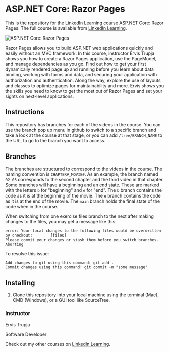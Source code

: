 # ASP.NET Core: Razor Pages
This is the repository for the LinkedIn Learning course ASP.NET Core: Razor Pages. The full course is available from [LinkedIn Learning][lil-course-url].

![ASP.NET Core: Razor Pages][lil-thumbnail-url] 

Razor Pages allows you to build ASP.NET web applications quickly and easily without an MVC framework. In this course, instructor Ervis Trupja shows you how to create a Razor Pages application, use the PageModel, and manage dependencies as you go. Find out how to get your first dynamically rendered page up and running before you learn about data binding, working with forms and data, and securing your application with authorization and authentication. Along the way, explore the use of layouts and classes to optimize pages for maintainability and more. Ervis shows you the skills you need to know to get the most out of Razor Pages and set your sights on next-level applications.

## Instructions
This repository has branches for each of the videos in the course. You can use the branch pop up menu in github to switch to a specific branch and take a look at the course at that stage, or you can add `/tree/BRANCH_NAME` to the URL to go to the branch you want to access.

## Branches
The branches are structured to correspond to the videos in the course. The naming convention is `CHAPTER#_MOVIE#`. As an example, the branch named `02_03` corresponds to the second chapter and the third video in that chapter. 
Some branches will have a beginning and an end state. These are marked with the letters `b` for "beginning" and `e` for "end". The `b` branch contains the code as it is at the beginning of the movie. The `e` branch contains the code as it is at the end of the movie. The `main` branch holds the final state of the code when in the course.

When switching from one exercise files branch to the next after making changes to the files, you may get a message like this:

    error: Your local changes to the following files would be overwritten by checkout:        [files]
    Please commit your changes or stash them before you switch branches.
    Aborting

To resolve this issue:
	
    Add changes to git using this command: git add .
	Commit changes using this command: git commit -m "some message"

## Installing
1. Clone this repository into your local machine using the terminal (Mac), CMD (Windows), or a GUI tool like SourceTree.


### Instructor

Ervis Trupja 
                            
Software Developer

                            

Check out my other courses on [LinkedIn Learning](https://www.linkedin.com/learning/instructors/ervis-trupja).

[lil-course-url]: https://www.linkedin.com/learning/asp-dot-net-core-razor-pages-14933051
[lil-thumbnail-url]: https://cdn.lynda.com/course/2476438/2476438-1655920906634-16x9.jpg
